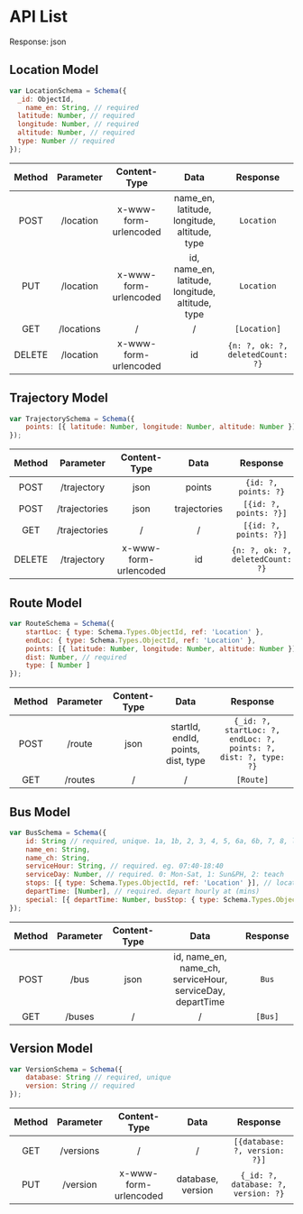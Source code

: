 # API List

Response: json

## Location Model

```js
var LocationSchema = Schema({
  _id: ObjectId,
	name_en: String, // required
  latitude: Number, // required
  longitude: Number, // required
  altitude: Number, // required
  type: Number // required
});
```

| Method | Parameter  |     Content-Type      |                       Data                       |             Response             |
| :----: | :--------: | :-------------------: | :----------------------------------------------: | :------------------------------: |
|  POST  | /location  | x-www-form-urlencoded |   name_en, latitude, longitude, altitude, type   |            `Location`            |
|  PUT   | /location  | x-www-form-urlencoded | id, name_en, latitude, longitude, altitude, type |            `Location`            |
|  GET   | /locations |           /           |                        /                         |           `[Location]`           |
| DELETE | /location  | x-www-form-urlencoded |                        id                        | `{n: ?, ok: ?, deletedCount: ?}` |

## Trajectory Model

```js
var TrajectorySchema = Schema({
    points: [{ latitude: Number, longitude: Number, altitude: Number }]
});
```

| Method |   Parameter   |     Content-Type      |     Data     |             Response             |
| :----: | :-----------: | :-------------------: | :----------: | :------------------------------: |
|  POST  |  /trajectory  |         json          |    points    |       `{id: ?, points: ?}`       |
|  POST  | /trajectories |         json          | trajectories |      `[{id: ?, points: ?}]`      |
|  GET   | /trajectories |           /           |      /       |      `[{id: ?, points: ?}]`      |
| DELETE |  /trajectory  | x-www-form-urlencoded |      id      | `{n: ?, ok: ?, deletedCount: ?}` |

## Route Model

```js
var RouteSchema = Schema({
    startLoc: { type: Schema.Types.ObjectId, ref: 'Location' },
    endLoc: { type: Schema.Types.ObjectId, ref: 'Location' },
    points: [{ latitude: Number, longitude: Number, altitude: Number }],
    dist: Number, // required
    type: [ Number ]
});
```

| Method | Parameter | Content-Type |                Data                |                           Response                           |
| :----: | :-------: | :----------: | :--------------------------------: | :----------------------------------------------------------: |
|  POST  |  /route   |     json     | startId, endId, points, dist, type | `{_id: ?, startLoc: ?, endLoc: ?, points: ?, dist: ?, type: ?}` |
|  GET   |  /routes  |      /       |                 /                  |                          `[Route]`                           |

## Bus Model

```js
var BusSchema = Schema({
    id: String // required, unique. 1a, 1b, 2, 3, 4, 5, 6a, 6b, 7, 8, light
    name_en: String,
    name_ch: String,
    serviceHour: String, // required. eg. 07:40-18:40
    serviceDay: Number, // required. 0: Mon-Sat, 1: Sun&PH, 2: teach
    stops: [{ type: Schema.Types.ObjectId, ref: 'Location' }], // locations the bus pass by
    departTime: [Number], // required. depart hourly at (mins)
    special: [{ departTime: Number, busStop: { type: Schema.Types.ObjectId, ref: 'Location' }, stop: Boolean }]
});
```

| Method | Parameter | Content-Type |                           Data                            | Response |
| :----: | :-------: | :----------: | :-------------------------------------------------------: | :------: |
|  POST  |   /bus    |     json     | id, name_en, name_ch, serviceHour, serviceDay, departTime |  `Bus`   |
|  GET   |  /buses   |      /       |                             /                             | `[Bus]`  |

## Version Model

```js
var VersionSchema = Schema({
    database: String // required, unique
    version: String // required
});
```

| Method | Parameter |     Content-Type      |       Data        |              Response               |
| :----: | :-------: | :-------------------: | :---------------: | :---------------------------------: |
|  GET   | /versions |           /           |         /         |    `[{database: ?, version: ?}]`    |
|  PUT   | /version  | x-www-form-urlencoded | database, version | `{_id: ?, database: ?, version: ?}` |


